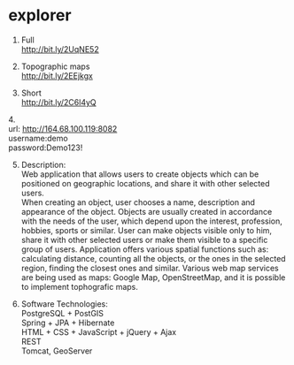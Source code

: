 # explorer

1. Full<br>
http://bit.ly/2UqNE52

2. Topographic maps<br>
http://bit.ly/2EEjkgx

3. Short<br>
http://bit.ly/2C6l4yQ

4.<br>
url:     http://164.68.100.119:8082<br>
username:demo<br>
password:Demo123!<br>
			  	
5. Description:<br>
Web application that allows users to create objects which can be positioned on geographic locations, and share it with other selected users.<br>
When creating an object, user chooses a name, description and appearance of the object. Objects are usually created in accordance with the needs of the user, which depend upon the interest, profession, hobbies, sports or similar.
User can make objects visible only to him, share it with other selected users or make them visible to a specific group of users.
Application offers various spatial functions such as: calculating distance, counting all the objects, or the ones in the selected region, finding the closest ones and similar.
Various web map services are being used as maps: Google Map, OpenStreetMap, and it is possible to implement tophografic maps.

6. Software Technologies:<br>
PostgreSQL + PostGIS<br>
Spring + JPA + Hibernate<br>
HTML + CSS + JavaScript + jQuery + Ajax<br>
REST<br>
Tomcat, GeoServer<br>

